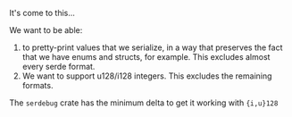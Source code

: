 It's come to this...

We want to be able:

1. to pretty-print values that we serialize, in a way that preserves the fact that we have enums and structs, for example. This excludes almost every serde format.
2. We want to support u128/i128 integers. This excludes the remaining formats.

The `serdebug` crate has the minimum delta to get it working with `{i,u}128`